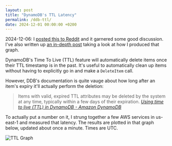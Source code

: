 ```yaml
---
layout: post
title: "DynamoDB's TTL Latency"
permalink: /ddb-ttl/
date: 2024-12-01 00:00:00 +0200
---
```


2024-12-06: I [posted this to Reddit](https://www.reddit.com/r/aws/comments/1h4czru/dynamodbs_ttl_latency/) and it garnered some good discussion. I've also written up [an in-depth post](/ddb-ttl-how-to/) taking a look at how I produced that graph.

DynamoDB's Time To Live (TTL) feature will automatically delete items once their TTL timestamp is in the past.
It's useful to automatically clean up items without having to explicitly go in and make a `DeleteItem` call.

However, DDB's documentation is quite vauge about how long after an item's expiry it'll actually perform the deletion:

> Items with valid, expired TTL attributes may be deleted by the system at any time, typically within a few days of their expiration.
> _[Using time to live \(TTL\) in DynamoDB - Amazon DynamoDB](https://docs.aws.amazon.com/amazondynamodb/latest/developerguide/TTL.html)_

To actually put a number on it, I strung together a few AWS services in us-east-1 and measured that latency.
The results are plotted in that graph below, updated about once a minute. Times are UTC.

![TTL Graph](https://ddbttlstack-bucket83908e77-ymypyzt7abf1.s3.us-east-1.amazonaws.com/ttl-latency.png)